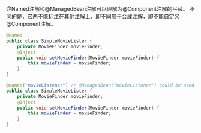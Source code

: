 @Named注解和@ManagedBean注解可以理解为@Component注解的平替。
不同的是，它两不能标注在其他注解上，即不同用于合成注解，即不能自定义@Component注解。


```java
@Named 
public class SimpleMovieLister {
	private MovieFinder movieFinder;   
	@Inject   
	public void setMovieFinder(MovieFinder movieFinder) { 
		this.movieFinder = movieFinder;
	} 
}
```



```java
@Named("movieListener") // @ManagedBean("movieListener") could be used as well 
public class SimpleMovieLister {   
	private MovieFinder movieFinder;   
	@Inject   
	public void setMovieFinder(MovieFinder movieFinder) {   
		this.movieFinder = movieFinder;  
	}   
}
```


